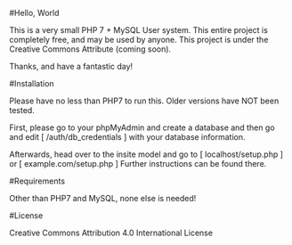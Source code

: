 #Hello, World

This is a very small PHP 7 + MySQL User system.
This entire project is completely free, and may be used by anyone.
This project is under the Creative Commons Attribute (coming soon).

Thanks, and have a fantastic day!


#Installation

Please have no less than PHP7 to run this.
Older versions have NOT been tested.

First, please go to your phpMyAdmin and create a database
and then go and edit [ /auth/db_credentials ] with your database
information.

Afterwards, head over to the insite model and go to
[ localhost/setup.php ] or [ example.com/setup.php ]
Further instructions can be found there.


#Requirements

Other than PHP7 and MySQL, none else is needed!


#License

Creative Commons Attribution 4.0 International License